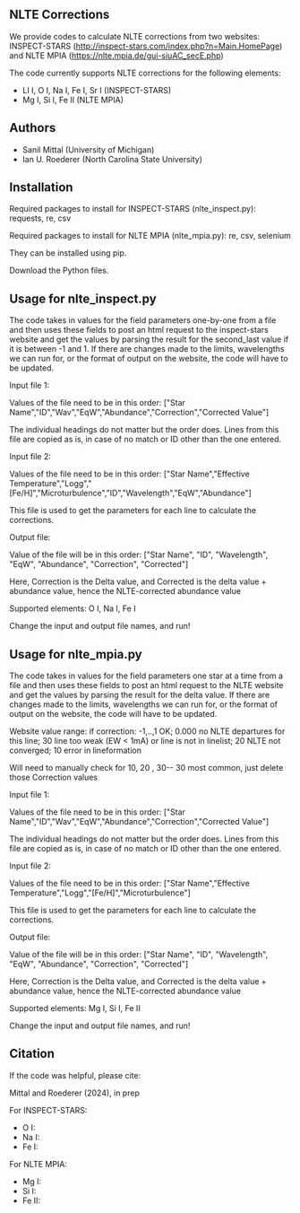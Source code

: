 NLTE Corrections
--------
We provide codes to calculate NLTE corrections from two websites: INSPECT-STARS (http://inspect-stars.com/index.php?n=Main.HomePage) and NLTE MPIA (https://nlte.mpia.de/gui-siuAC_secE.php)

The code currently supports NLTE corrections for the following elements: 

* LI I, O I, Na I, Fe I, Sr I (INSPECT-STARS)
* Mg I, Si I, Fe II (NLTE MPIA)

Authors
-------
 - Sanil Mittal (University of Michigan)
 - Ian U. Roederer (North Carolina State University)

Installation
------------
Required packages to install for INSPECT-STARS (nlte_inspect.py):
requests, re, csv

Required packages to install for NLTE MPIA (nlte_mpia.py):
re, csv, selenium

They can be installed using pip.

Download the Python files.

Usage for nlte_inspect.py
-----

The code takes in values for the field parameters one-by-one from a file and then uses these fields to post an html request to the inspect-stars website and get the values
by parsing the result for the second_last value if it is between -1 and 1. If there are changes made to the limits, wavelengths we can run for, or the format of output 
on the website, the code will have to be updated.

Input file 1: 

Values of the file need to be in this order: ["Star Name","ID","Wav","EqW","Abundance","Correction","Corrected Value"] 

The individual headings do not matter but the order does. Lines from this file are copied as is, in case of no match or ID other than the one entered.

Input file 2:

Values of the file need to be in this order: ["Star Name","Effective Temperature","Logg","[Fe/H]","Microturbulence","ID","Wavelength","EqW","Abundance"]

This file is used to get the parameters for each line to calculate the corrections.

Output file: 

Value of the file will be in this order: ["Star Name", "ID", "Wavelength", "EqW", "Abundance", "Correction", "Corrected"]

Here, Correction is the Delta value, and Corrected is the delta value + abundance value, hence the NLTE-corrected abundance value

Supported elements: O I, Na I, Fe I

Change the input and output file names, and run!

Usage for nlte_mpia.py
-----
The code takes in values for the field parameters one star at a time from a file and then uses these fields to post an html request to the NLTE website and get the values
by parsing the result for the delta value. If there are changes made to the limits, wavelengths we can run for, or the format of output 
on the website, the code will have to be updated.

Website value range: if correction: -1,..,1 OK; 0.000 no NLTE departures for this line; 
30 line too weak (EW < 1mA) or line is not in linelist;
20 NLTE not converged; 
10 error in lineformation

Will need to manually check for 10, 20 , 30-- 30 most common, just delete those Correction values

Input file 1: 

Values of the file need to be in this order: ["Star Name","ID","Wav","EqW","Abundance","Correction","Corrected Value"] 

The individual headings do not matter but the order does. Lines from this file are copied as is, in case of no match or ID other than the one entered.

Input file 2:

Values of the file need to be in this order: ["Star Name","Effective Temperature","Logg","[Fe/H]","Microturbulence"]

This file is used to get the parameters for each line to calculate the corrections.

Output file: 

Value of the file will be in this order: ["Star Name", "ID", "Wavelength", "EqW", "Abundance", "Correction", "Corrected"]

Here, Correction is the Delta value, and Corrected is the delta value + abundance value, hence the NLTE-corrected abundance value

Supported elements: Mg I, Si I, Fe II 

Change the input and output file names, and run!

Citation
-----
If the code was helpful, please cite:

Mittal and Roederer (2024), in prep

For INSPECT-STARS:

- O I:
- Na I:
- Fe I:

For NLTE MPIA:

- Mg I:
- Si I:
- Fe II:
